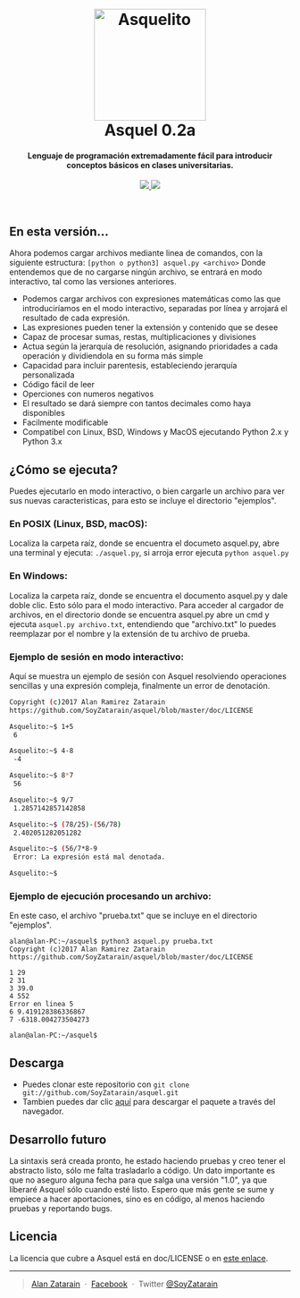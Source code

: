 
<h1 align="center">
  <br>
  <a href="https://asquelito.tumblr.com/"><img src="https://raw.githubusercontent.com/SoyZatarain/asquel/master/icono.png" alt="Asquelito" width="200"></a>
  <br>
  Asquel 0.2a
  <br>
</h1>

<h4 align="center">Lenguaje de programación extremadamente fácil para introducir conceptos básicos en clases universitarias.</h4>

<p align="center">
  <a href="https://asquelito.tumblr.com/">
    <img src="https://img.shields.io/badge/Estado-Estable-green.svg">
  </a>
  <a href="https://asquelito.tumblr.com/"><img src="https://img.shields.io/badge/Versi%C3%B3n-0.2a-green.svg"></a>
</p>
<br>

## En esta versión...

Ahora podemos cargar archivos mediante linea de comandos, con la siguiente estructura:
`[python o python3] asquel.py <archivo>`
Donde entendemos que de no cargarse ningún archivo, se entrará en modo interactivo, tal como las versiones anteriores.

* Podemos cargar archivos con expresiones matemáticas como las que introduciríamos en el modo interactivo, separadas por línea y arrojará el resultado de cada expresión.
* Las expresiones pueden tener la extensión y contenido que se desee
* Capaz de procesar sumas, restas, multiplicaciones y divisiones
* Actua según la jerarquía de resolución, asignando prioridades a cada operación y dividiendola en su forma más simple
* Capacidad para incluir parentesis, estableciendo jerarquía personalizada
* Código fácil de leer
* Operciones con numeros negativos
* El resultado se dará siempre con tantos decimales como haya disponibles
* Facilmente modificable
* Compatibel con Linux, BSD, Windows y MacOS ejecutando Python 2.x y Python 3.x

## ¿Cómo se ejecuta?

Puedes ejecutarlo en modo interactivo, o bien cargarle un archivo para ver sus nuevas caracteristicas, para esto se incluye el directorio "ejemplos".

### En POSIX (Linux, BSD, macOS):
Localiza la carpeta raíz, donde se encuentra el documeto asquel.py, abre una terminal y ejecuta: `./asquel.py`, si arroja error ejecuta `python asquel.py`

### En Windows:
Localiza la carpeta raíz, donde se encuentra el documento asquel.py y dale doble clic. Esto sólo para el modo interactivo. Para acceder al cargador de archivos, en el directorio donde se encuentra asquel.py abre
un cmd y ejecuta `asquel.py archivo.txt`, entendiendo que "archivo.txt" lo puedes reemplazar por el nombre y la extensión de tu archivo de prueba.

### Ejemplo de sesión en modo interactivo:
Aquí se muestra un ejemplo de sesión con Asquel resolviendo operaciones sencillas y una expresión compleja, finalmente un error de denotación.
```bash
Copyright (c)2017 Alan Ramirez Zatarain
https://github.com/SoyZatarain/asquel/blob/master/doc/LICENSE

Asquelito:~$ 1+5
 6 

Asquelito:~$ 4-8
 -4 

Asquelito:~$ 8*7
 56 

Asquelito:~$ 9/7
 1.2857142857142858 

Asquelito:~$ (78/25)-(56/78)
 2.402051282051282 

Asquelito:~$ (56/7*8-9
 Error: La expresión está mal denotada.

Asquelito:~$

```

### Ejemplo de ejecución procesando un archivo:
En este caso, el archivo "prueba.txt" que se incluye en el directorio "ejemplos".

```
alan@alan-PC:~/asquel$ python3 asquel.py prueba.txt
Copyright (c)2017 Alan Ramirez Zatarain
https://github.com/SoyZatarain/asquel/blob/master/doc/LICENSE

1 29
2 31
3 39.0
4 552
Error en linea 5
6 9.419128386336867
7 -6318.004273504273

alan@alan-PC:~/asquel$
```


## Descarga

- Puedes clonar este repositorio con `git clone git://github.com/SoyZatarain/asquel.git`
- Tambien puedes dar clic [aquí](https://github.com/SoyZatarain/asquel/archive/master.zip) para descargar el paquete a través del navegador.

## Desarrollo futuro

La sintaxis será creada pronto, he estado haciendo pruebas y creo tener el abstracto listo, sólo me falta trasladarlo a código. Un dato importante es que no aseguro alguna fecha para que salga una versión "1.0", ya que liberaré Asquel sólo cuando esté listo. Espero que más gente se sume y empiece a hacer aportaciones, sino es en código, al menos haciendo pruebas y reportando bugs.

## Licencia

La licencia que cubre a Asquel está en doc/LICENSE o en [este enlace](https://raw.githubusercontent.com/SoyZatarain/asquel/master/doc/LICENSE).

---

> [Alan Zatarain](https://soyzatarain.github.io/) &nbsp;&middot;&nbsp;
> [Facebook](https://www.facebook.com/SoyZatarain/) &nbsp;&middot;&nbsp;
> Twitter [@SoyZatarain](https://twitter.com/SoyZatarain)
